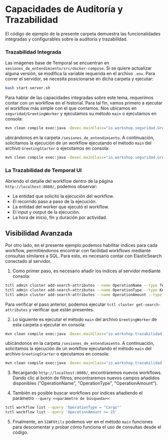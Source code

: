 
# Capacidades de Auditoría y Trazabilidad

El código de ejemplo de la presente carpeta demuestra las funcionalidades integradas y configurables sobre la auditoría y trazabilidad.

### Trazabilidad Integrada

Las imágenes base de Temporal se encuentran en `sesiones_de_entendimiento/src/docker-compose`. Si se quiere actualizar alguna versión, se modifica la variable requerida en el archivo `.env`. Para correr el servidor, se necesita posicionarse en dicha carpeta y ejecutar:

```bash
bash start-server.sh
```

Para hablar de las capacidades integradas sobre este tema, requerimos contar con un workflow en el historial. Para tal fin, vamos primero a ejecutar el workflow más simple con el que contamos. Nos ubicamos en `seguridad/GreetingWorker` y ejecutamos su método `main` o ejecutamos en consola:

```bash
mvn clean compile exec:java -Dexec.mainClass="io.workshop.seguridad.GreetingWorker"
```

ubicándonos en la carpeta `/sesiones_de_entendimiento`. A continuación, solicitamos la ejecución de un workflow ejecutando el método `main` del archivo `GreetingStarter` o ejecutamos en consola:

```bash
mvn clean compile exec:java -Dexec.mainClass="io.workshop.seguridad.GreetingStarter"
```

### La Trazabilidad de Temporal UI

Abriendo el detalle del workflow dentro de la página `http://localhost:8080/`, podemos observar:

- La entidad que solicitó la ejecución del workflow.
- El recorrido paso a paso de la ejecución.
- La entidad del worker que ejecutó el workflow.
- El input y output de la ejecución.
- La hora de inicio, fin y duración por actividad.

## Visibilidad Avanzada

Por otro lado, en el presente ejemplo podemos habilitar índices para cada workflow, permitiéndonos encontrar con facilidad workflows mediante consultas similares a SQL. Para esto, es necesario contar con ElasticSearch conectado al servidor.

1. Como primer paso, es necesario añadir los índices al servidor mediante consola:

```bash
tctl admin cluster add-search-attributes --name OperationName --type Text
tctl admin cluster add-search-attributes --name OperationType --type Keyword
tctl admin cluster add-search-attributes --name OperationAmount --type Double
```

Para verificar el paso anterior, podemos ejecutar `tctl cluster get-search-attributes` y verificar que están presentes.

2. Lo siguiente es ejecutar el método `main` del archivo `GreetingWorker` de esta carpeta o ejecutar en consola:

```bash
mvn clean compile exec:java -Dexec.mainClass="io.workshop.trazabilidad.GreetingWorker"
```

ubicándonos en la carpeta `/sesiones_de_entendimiento`. A continuación, solicitamos la ejecución de un workflow ejecutando el método `main` del archivo `GreetingStarter` o ejecutamos en consola:

```bash
mvn clean compile exec:java -Dexec.mainClass="io.workshop.trazabilidad.GreetingStarter"
```

3. Recargando `http://localhost:8080/`, encontraremos nuevos workflows. Dando clic al botón de filtros, encontraremos nuevos campos añadidos disponibles ("OperationName", "OperationType", "OperationAmount").

4. También es posible buscar workflows por índices añadiendo el parámetro `--query <<parámetro de búsqueda>>`:

```bash
tctl workflow list --query 'OperationType = "Cargo"'
tctl workflow list --query 'OperationAmount >= 25'
```

5. Finalmente, en `S1WFUtils` podemos ver en el método `main` funciones para descomentar y probar cómo funciona el uso de consultas desde el código.
